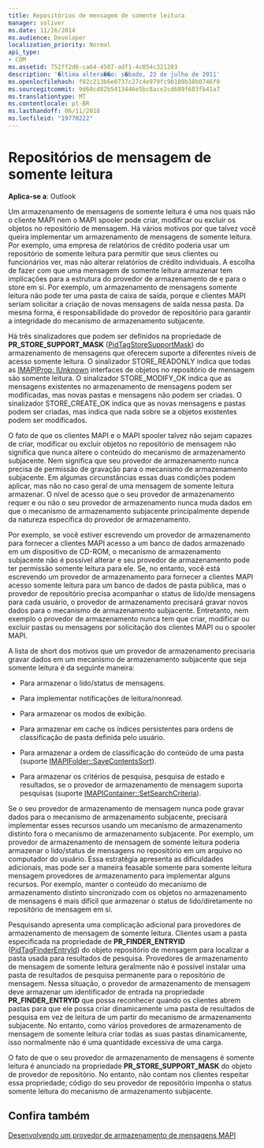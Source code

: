 ```yaml
---
title: Repositórios de mensagem de somente leitura
manager: soliver
ms.date: 11/16/2014
ms.audience: Developer
localization_priority: Normal
api_type:
- COM
ms.assetid: 752ff2d6-ca64-4507-adf1-4c054c321203
description: '�ltima altera��o: s�bado, 23 de julho de 2011'
ms.openlocfilehash: f82c213b6e0737c27c4e979fc90109b38b0746f0
ms.sourcegitcommit: 9d60cd82b5413446e5bc8ace2cd689f683fb41a7
ms.translationtype: MT
ms.contentlocale: pt-BR
ms.lasthandoff: 06/11/2018
ms.locfileid: "19770222"
---
```

# <a name="read-only-message-stores"></a>Repositórios de mensagem de somente leitura

  
  
**Aplica-se a**: Outlook 
  
Um armazenamento de mensagens de somente leitura é uma nos quais não o cliente MAPI nem o MAPI spooler pode criar, modificar ou excluir os objetos no repositório de mensagem. Há vários motivos por que talvez você queira implementar um armazenamento de mensagens de somente leitura. Por exemplo, uma empresa de relatórios de crédito poderia usar um repositório de somente leitura para permitir que seus clientes ou funcionários ver, mas não alterar relatórios de crédito individuais. A escolha de fazer com que uma mensagem de somente leitura armazenar tem implicações para a estrutura do provedor de armazenamento de e para o store em si. Por exemplo, um armazenamento de mensagens somente leitura não pode ter uma pasta de caixa de saída, porque e clientes MAPI seriam solicitar a criação de novas mensagens de saída nessa pasta. Da mesma forma, é responsabilidade do provedor de repositório para garantir a integridade do mecanismo de armazenamento subjacente.
  
Há três sinalizadores que podem ser definidos na propriedade de **PR_STORE_SUPPORT_MASK** ([PidTagStoreSupportMask](pidtagstoresupportmask-canonical-property.md)) do armazenamento de mensagens que oferecem suporte a diferentes níveis de acesso somente leitura. O sinalizador STORE_READONLY indica que todas as [IMAPIProp: IUnknown](imapipropiunknown.md) interfaces de objetos no repositório de mensagem são somente leitura. O sinalizador STORE_MODIFY_OK indica que as mensagens existentes no armazenamento de mensagens podem ser modificadas, mas novas pastas e mensagens não podem ser criadas. O sinalizador STORE_CREATE_OK indica que as novas mensagens e pastas podem ser criadas, mas indica que nada sobre se a objetos existentes podem ser modificados. 
  
O fato de que os clientes MAPI e o MAPI spooler talvez não sejam capazes de criar, modificar ou excluir objetos no repositório de mensagem não significa que nunca altere o conteúdo do mecanismo de armazenamento subjacente. Nem significa que seu provedor de armazenamento nunca precisa de permissão de gravação para o mecanismo de armazenamento subjacente. Em algumas circunstâncias essas duas condições podem aplicar, mas não no caso geral de uma mensagem de somente leitura armazenar. O nível de acesso que o seu provedor de armazenamento requer e ou não o seu provedor de armazenamento nunca muda dados em que o mecanismo de armazenamento subjacente principalmente depende da natureza específica do provedor de armazenamento.
  
Por exemplo, se você estiver escrevendo um provedor de armazenamento para fornecer a clientes MAPI acesso a um banco de dados armazenado em um dispositivo de CD-ROM, o mecanismo de armazenamento subjacente não é possível alterar e seu provedor de armazenamento pode ter permissão somente leitura para ele. Se, no entanto, você está escrevendo um provedor de armazenamento para fornecer a clientes MAPI acesso somente leitura para um banco de dados de pasta pública, mas o provedor de repositório precisa acompanhar o status de lido/de mensagens para cada usuário, o provedor de armazenamento precisará gravar novos dados para o mecanismo de armazenamento subjacente. Entretanto, nem exemplo o provedor de armazenamento nunca tem que criar, modificar ou excluir pastas ou mensagens por solicitação dos clientes MAPI ou o spooler MAPI.
  
A lista de short dos motivos que um provedor de armazenamento precisaria gravar dados em um mecanismo de armazenamento subjacente que seja somente leitura é da seguinte maneira:
  
- Para armazenar o lido/status de mensagens.
    
- Para implementar notificações de leitura/nonread. 
    
- Para armazenar os modos de exibição.
    
- Para armazenar em cache os índices persistentes para ordens de classificação de pasta definida pelo usuário.
    
- Para armazenar a ordem de classificação do conteúdo de uma pasta (suporte [IMAPIFolder::SaveContentsSort](imapifolder-savecontentssort.md)).
    
- Para armazenar os critérios de pesquisa, pesquisa de estado e resultados, se o provedor de armazenamento de mensagem suporta pesquisas (suporte [IMAPIContainer::SetSearchCriteria](imapicontainer-setsearchcriteria.md)).
    
Se o seu provedor de armazenamento de mensagem nunca pode gravar dados para o mecanismo de armazenamento subjacente, precisará implementar esses recursos usando um mecanismo de armazenamento distinto fora o mecanismo de armazenamento subjacente. Por exemplo, um provedor de armazenamento de mensagem de somente leitura poderia armazenar o lido/status de mensagens no repositório em um arquivo no computador do usuário. Essa estratégia apresenta as dificuldades adicionais, mas pode ser a maneira feasable somente para somente leitura mensagem provedores de armazenamento para implementar alguns recursos. Por exemplo, manter o conteúdo do mecanismo de armazenamento distinto sincronizado com os objetos no armazenamento de mensagens é mais difícil que armazenar o status de lido/diretamente no repositório de mensagem em si.
  
Pesquisando apresenta uma complicação adicional para provedores de armazenamento de mensagem de somente leitura. Clientes usam a pasta especificada na propriedade de **PR_FINDER_ENTRYID** ([PidTagFinderEntryId](pidtagfinderentryid-canonical-property.md)) do objeto repositório de mensagem para localizar a pasta usada para resultados de pesquisa. Provedores de armazenamento de mensagem de somente leitura geralmente não é possível instalar uma pasta de resultados de pesquisa permanente para o repositório de mensagem. Nessa situação, o provedor de armazenamento de mensagem deve armazenar um identificador de entrada na propriedade **PR_FINDER_ENTRYID** que possa reconhecer quando os clientes abrem pastas para que ele possa criar dinamicamente uma pasta de resultados de pesquisa em vez de leitura de um partir do mecanismo de armazenamento subjacente. No entanto, como vários provedores de armazenamento de mensagem de somente leitura criar todas as suas pastas dinamicamente, isso normalmente não é uma quantidade excessiva de uma carga. 
  
O fato de que o seu provedor de armazenamento de mensagens é somente leitura é anunciado na propriedade **PR_STORE_SUPPORT_MASK** do objeto de provedor de repositório. No entanto, não contam nos clientes respeitar essa propriedade; código do seu provedor de repositório imponha o status somente leitura do mecanismo de armazenamento subjacente. 
  
## <a name="see-also"></a>Confira também



[Desenvolvendo um provedor de armazenamento de mensagens MAPI](developing-a-mapi-message-store-provider.md)

